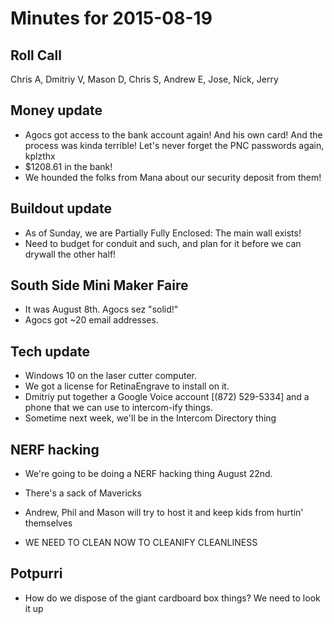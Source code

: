 Minutes for 2015-08-19
======================

Roll Call
---------

Chris A, Dmitriy V, Mason D, Chris S, Andrew E, Jose, Nick, Jerry 

Money update
------------

- Agocs got access to the bank account again! And his own card! And the process was kinda terrible! Let's never forget the PNC passwords again, kplzthx
- $1208.61 in the bank!
- We hounded the folks from Mana about our security deposit from them!

Buildout update
------------------------

- As of Sunday, we are Partially Fully Enclosed: The main wall exists!
- Need to budget for conduit and such, and plan for it before we can drywall the other half!

South Side Mini Maker Faire
---------------------------

- It was August 8th. Agocs sez "solid!"
- Agocs got ~20 email addresses.

Tech update
-----------

- Windows 10 on the laser cutter computer.
- We got a license for RetinaEngrave to install on it.
- Dmitriy put together a Google Voice account [(872) 529-5334] and a phone that we can use to intercom-ify things.
- Sometime next week, we'll be in the Intercom Directory thing

NERF hacking
------------

- We're going to be doing a NERF hacking thing August 22nd.
- There's a sack of Mavericks
- Andrew, Phil and Mason will try to host it and keep kids from hurtin' themselves

- WE NEED TO CLEAN NOW TO CLEANIFY CLEANLINESS

Potpurri
--------

- How do we dispose of the giant cardboard box things? We need to look it up
